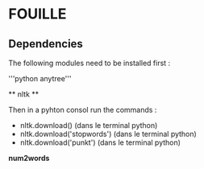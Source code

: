 # FOUILLE

## Dependencies 

The following modules need to be installed first :

'''python
anytree'''

** nltk **

Then in a pyhton consol run the commands :
 *  nltk.download() (dans le terminal python)
 *  nltk.download('stopwords') (dans le terminal python)
 *  nltk.download('punkt') (dans le terminal python)

**num2words**

